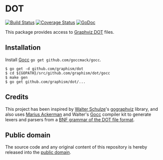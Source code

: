 # DOT

[![Build Status](https://travis-ci.org/graphism/dot.svg?branch=master)](https://travis-ci.org/graphism/dot)
[![Coverage Status](https://coveralls.io/repos/github/graphism/dot/badge.svg?branch=master)](https://coveralls.io/github/graphism/dot?branch=master)
[![GoDoc](https://godoc.org/github.com/graphism/dot?status.svg)](https://godoc.org/github.com/graphism/dot)

This package provides access to [Graphviz DOT] files.

[Graphviz DOT]: http://www.graphviz.org/doc/info/lang.html

## Installation

Install [Gocc] `go get github.com/goccmack/gocc`.

[Gocc]: https://github.com/goccmack/gocc

```
$ go get -d github.com/graphism/dot
$ cd ${GOPATH}/src/github.com/graphism/dot/gocc
$ make gen
$ go get github.com/graphism/dot/...
```

## Credits

This project has been inspired by [Walter Schulze](https://github.com/awalterschulze)'s [gographviz](https://github.com/awalterschulze/gographviz) library, and also uses [Marius Ackerman](https://github.com/goccmack) and Walter's [Gocc](https://github.com/goccmack/gocc) compiler kit to generate lexers and parsers from a [BNF grammar of the DOT file format](https://github.com/graphism/dot/blob/master/gocc/dot.bnf).

## Public domain

The source code and any original content of this repository is hereby released into the [public domain].

[public domain]: https://creativecommons.org/publicdomain/zero/1.0/
